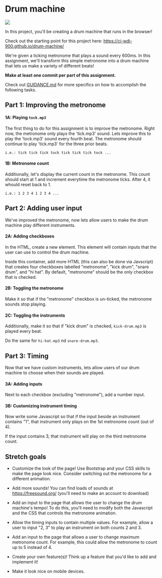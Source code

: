 # Drum machine


<img src="drumMachine.gif"/>




In this project, you'll be creating a drum machine that runs in the browser! 

Check out the starting point for this project here: https://ci-wdi-900.github.io/drum-machine/

We're given a ticking metronome that plays a sound every 600ms. In this assignment, we'll transform this simple metronome into a drum machine that lets us make a variety of different beats!

**Make at least one commit per part of this assignment.**

Check out [GUIDANCE.md](GUIDANCE.md) for more specifics on how to accomplish the following tasks.

## Part 1: Improving the metronome

#### 1A: Playing `tock.mp3`

The first thing to do for this assignment is to improve the metronome. Right now, the metronome only plays the 'tick.mp3' sound. Lets improve this to play the 'tock.mp3' sound every fourth beat. The metronome should continue to play 'tick.mp3' for the three prior beats.

`i.e.: tick tick tick tock tick tick tick tock ...`

#### 1B: Metronome count

Additionally, let's display the current count in the metronome. This count should start at 1 and increment everytime the metronome ticks. After 4, it whould reset back to 1.

`i.e.: 1 2 3 4 1 2 3 4 ...`

## Part 2: Adding user input

We've improved the metronome, now lets allow users to make the drum machine play different instruments.

#### 2A: Adding checkboxes

In the HTML, create a new element. This element will contain inputs that the user can use to control the drum machine.

Inside this container, add more HTML (this can also be done via Javscript) that creates four checkboxes labelled "metronome", "kick drum", "snare drum", and "hi hat". By default, "metronome" should be the only checkbox that is checked.

#### 2B: Toggling the metronome

Make it so that if the "metronome" checkbox is un-ticked, the metronome sounds stop playing.

#### 2C: Toggling the instruments

Additionally, make it so that if "kick drum" is checked, `kick-drum.mp3` is played every beat.

Do the same for `hi-hat.mp3` nd `snare-drum.mp3`.

## Part 3: Timing

Now that we have custom instruments, lets allow users of our drum machine to choose when their sounds are played.

#### 3A: Adding inputs

Next to each checkbox (excluding "metronome"), add a number input. 

#### 3B: Customizing instrument timing

Now write some Javascript so that if the input beside an instrument contains "1", that instrument only plays on the 1st metronome count (out of 4).

If the input contains 3, that instrument will play on the third metronome count.

## Stretch goals

* Customize the look of the page! Use Bootstrap and your CSS skills to make the page look nice. Consider switching out the metronome for a different animation.

* Add more sounds! You can find loads of sounds at https://freesound.org/ (you'll need to make an account to download)

* Add an input to the page that allows the user to change the drum machine's tempo! To do this, you'll need to modify both the Javascript and the CSS that controls the metronome animation.

* Allow the timing inputs to contain multiple values. For example, allow a user to input "2, 3" to play an instrument on both counts 2 and 3.

* Add an input to the page that allows a user to change maximum metronome count. For example, this could allow the metronome to count up to 5 instead of 4.

* Create your own feature(s)! Think up a feature that you'd like to add and implement it!

* Make it look nice on mobile devices.

